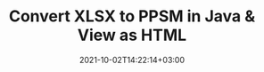 ---
############################# Static ############################
layout: "autogen"
date: 2021-10-02T14:22:14+03:00
draft: false
path: "total/java/conversion/xlsx-to-ppsm/"

############################# Head ############################
head_title: "Convert XLSX to PPSM in Java - Sample Java Code"
head_description: "Java document conversion library to convert XLSX to PPSM and 100+ other file formats in Java & J2SE applications. View the Converted PPSM document as HTML viewer."

############################# Header ############################
title: "Convert XLSX to PPSM in Java & View as HTML"
description: "Programmatically convert XLSX to PPSM in Java & J2SE platforms using flexible document manipulation options to customize the resultant document. Convert the complete document or some specific pages based on page numbers or selective page ranges using Java document conversion library."

############################# SubMenu ############################
submenu:
    enable: false

############################# Content ############################
content:
    enable: true
    block:
    - title_left: "XLSX to PPSM Conversion in Java"
      content_left: |
          Perform XLSX to PPSM file conversion in three simple steps using Java. View the converted document as HTML without any external software dependency.

          -   Create a new instance of **Converter** class and load the XLSX file
          -   Set **ConvertOptions** for the PPSM document type
          -   Call **Convert** method of **Converter** class instance for conversion to PPSM
          -   Set options for HTML viewer
          -   Create **Viewer** object to view converted PPSM as HTML
          
      title_right: "Convert Remotely Located Documents"
      content_right: |
          You require `GroupDocs.Conversion` & `GroupDocs.Viewer` namespaces to convert between a wide range of popular document types such as PDF, Microsoft Word, Excel, PowerPoint, Project, Outlook, HTML, diagrams and image file formats. Explore other [Java APIs for Office documents](https://products.conholdate.com/total/java/) as offered by Conholdate.Total.
          
          Get the respective assembly files from the [downloads](https://downloads.conholdate.com/total/java) or fetch the whole package from [Maven](https://repository.conholdate.com/webapp/#/artifacts/browse/tree/General/repo) to add 'Conholdate.Total` directly in your workspace.
          
      code: |
          ```cs {linenos=false}
          // Convert XLSX to PPSM using GroupDocs.Conversion API
          // Load the source XLSX file to be converted
          Converter converter = new Converter("input.xlsx");

          // Get the convert options ready for the target PPSM format
          ConvertOptions convertOptions = new FileType().fromExtension("ppsm").getConvertOptions();

          // Convert to PPSM format
          converter.convert("output.ppsm", convertOptions);

          // Create Viewer object to view the converted PPSM as HTML
          try (Viewer viewer = new Viewer("output.ppsm"))
          {
              // Set options for HTML viewer
              HtmlViewOptions viewOptions = HtmlViewOptions.forEmbeddedResources("output{0}.html");

              // View converted PPSM as HTML
              viewer.view(viewOptions);
          }
          ```
    - title_left: "Convert Password Protected XLSX to PPSM"
      content_left: |
          Accurately load and convert documents that are protected with a password within your Java based applications. The file format conversion API also supports rendering remote documents from different sources including S3, Blob, FTP, Stream, URL or a local disk.

          -   Create new instance of **Converter** class and pass source document path
          -   Instantiate the proper **ConvertOptions** class e.g. (**PdfConvertOptions**, **WordProcessingConvertOptions**, **SpreadsheetConvertOptions** etc.)
          -   Call **convert** method of **Converter** class instance and pass filename for the converted document
        
      title_right: "Source Document Information Extraction"
      content_right: |
          The documents information extraction feature not only allows getting the basic information about the source document file but it also supports extracting some valuable file-format specific information such as project start and end dates of a Microsoft Project file, any printing restrictions on a PDF document, list of folders enclosed in an Outlook data file etc. 

          Convert popular document file formats on different operating systems such as Windows, Linux or macOS while using development environments such as NetBeans, IntelliJ IDEA and Eclipse.
          
      code: |
          ```cs {linenos=false}
          // Load and convert password protected documents
          WordProcessingLoadOptions loadOptions = new WordProcessingLoadOptions();
          loadOptions.setPassword("12345");

          // Create an instance of Converter class and pass source document path and the load options delegate as a constructor parameters
          Converter converter = new Converter("input.xlsx", loadOptions);

          // Instantiate PdfConvertOptions class
          PdfConvertOptions options = new PdfConvertOptions();

          // Call convert method of Converter class instance and pass filename for the converted document and the instance of ConvertOptions from the previous step
          converter.convert("output.ppsm, options);
          ```
############################# About Formats ############################
about_formats:
    enable: false
############################# More Formats ############################
more_formats:
    enable: true
    auto: false
    other_out_formats: PDF DOCX DOT DOTX DOTM TXT RTF HTML MHTML XLS XLSX XLSM XLT XLTX XLTM DIF PPT PPTX PPS PPSX POT POTX POTM ODT OTT EMZ WMZ SVGZ TEX DCM WMF BMP PNG GIF JPEG TIFF
############################# Back to top ###############################
back_to_top:
  enable: true
---